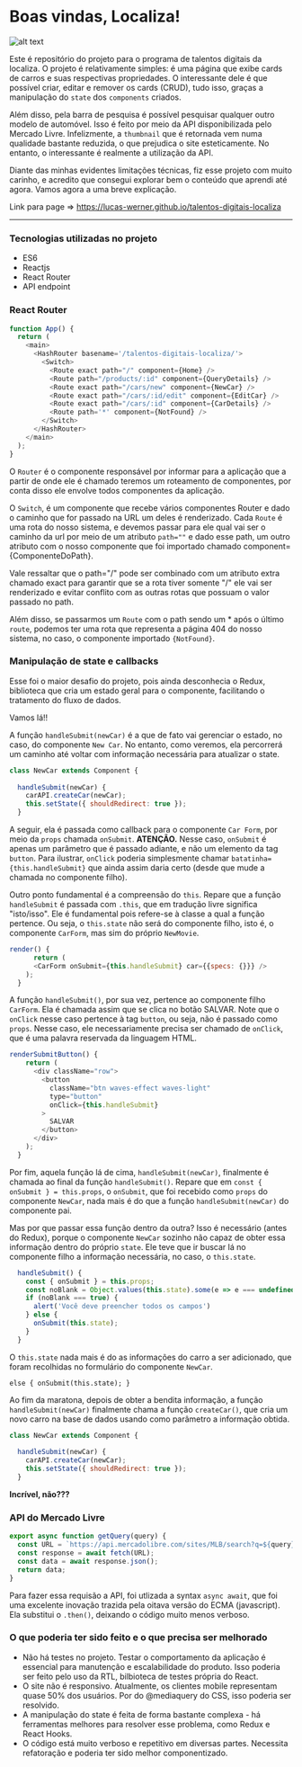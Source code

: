 # Boas vindas, Localiza!

![alt text](http://localiza.grupociadetalentos.com.br/img/banner-texto.png)

Este é repositório do projeto para o programa de talentos digitais da localiza. O projeto é relativamente simples: é uma página que exibe cards de carros e suas respectivas propriedades. O interessante dele é que possível criar, editar e remover os cards (CRUD), tudo isso, graças a manipulação do `state` dos `components` criados. 

Além disso, pela barra de pesquisa é possível pesquisar qualquer outro modelo de automóvel. Isso é feito por meio da API disponibilizada pelo Mercado Livre. Infelizmente, a `thumbnail` que é retornada vem numa qualidade bastante reduzida, o que prejudica o site esteticamente. No entanto, o interessante é realmente a utilização da API.

Diante das minhas evidentes limitações técnicas, fiz esse projeto com muito carinho, e acredito que consegui explorar bem o conteúdo que aprendi até agora. Vamos agora a uma breve explicação.

Link para page => https://lucas-werner.github.io/talentos-digitais-localiza

***

### Tecnologias utilizadas no projeto

* ES6
* Reactjs
* React Router
* API endpoint

### React Router

```javascript
function App() {
  return (
    <main>
      <HashRouter basename='/talentos-digitais-localiza/'>
        <Switch>
          <Route exact path="/" component={Home} />
          <Route path="/products/:id" component={QueryDetails} />
          <Route exact path="/cars/new" component={NewCar} />
          <Route exact path="/cars/:id/edit" component={EditCar} />
          <Route exact path="/cars/:id" component={CarDetails} />         
          <Route path='*' component={NotFound} />
        </Switch>
      </HashRouter>
    </main>
  );
}
```
O `Router` é o componente responsável por informar para a aplicação que a partir de onde ele é chamado teremos um roteamento de componentes, por conta disso ele envolve todos componentes da aplicação. 

O `Switch`, é um componente que recebe vários componentes Router e dado o caminho que for passado na URL um deles é renderizado. Cada `Route` é uma rota do nosso sistema, e devemos passar para ele qual vai ser o caminho da url por meio de um atributo `path=""` e dado esse path, um outro atributo com o nosso componente que foi importado chamado component={ComponenteDoPath}.

Vale ressaltar que o path="/" pode ser combinado com um atributo extra chamado exact para garantir que se a rota tiver somente "/" ele vai ser renderizado e evitar conflito com as outras rotas que possuam o valor passado no path.

Além disso, se passarmos um `Route` com o path sendo um * após o último `route`, podemos ter uma rota que representa a página 404 do nosso sistema, no caso, o componente importado `{NotFound}`.

### Manipulação de state e callbacks

Esse foi o maior desafio do projeto, pois ainda desconhecia o Redux, biblioteca que cria um estado geral para o componente, facilitando o tratamento do fluxo de dados.

Vamos lá!!

A função `handleSubmit(newCar)` é a que de fato vai gerenciar o estado, no caso, do componente `New Car`. No entanto, como veremos, ela percorrerá um caminho até voltar com informação necessária para atualizar o state.

```javascript 
class NewCar extends Component {
 
  handleSubmit(newCar) {
    carAPI.createCar(newCar);
    this.setState({ shouldRedirect: true });
  }

```
A seguir, ela é passada como callback para o componente `Car Form`, por meio da `props` chamada `onSubmit`. 
**ATENÇÃO.** 
Nesse caso, `onSubmit` é apenas um parâmetro que é passado adiante, e não um elemento da tag `button`. Para ilustrar, `onClick` poderia simplesmente chamar `batatinha={this.handleSubmit}` que ainda assim daria certo (desde que mude a chamada no componente filho).

Outro ponto fundamental é a compreensão do `this`. Repare que a função `handleSubmit` é passada com `.this`, que em tradução livre significa "isto/isso". Ele é fundamental pois refere-se à classe a qual a função pertence. Ou seja, o `this.state` não será do componente filho, isto é, o componente `CarForm`, mas sim do próprio `NewMovie`.

```javascript
render() {
      return (
      <CarForm onSubmit={this.handleSubmit} car={{specs: {}}} />
    );
  }
```

A função `handleSubmit()`, por sua vez, pertence ao componente filho `CarForm`. Ela é chamada assim que se clica no botão SALVAR.
Note que o `onClick` nesse caso pertence à tag `button`, ou seja, não é passado como `props`. Nesse caso, ele necessariamente precisa ser chamado de `onClick`, que é uma palavra reservada da linguagem HTML.


```javascript
renderSubmitButton() {
    return (
      <div className="row">
        <button
          className="btn waves-effect waves-light"
          type="button"
          onClick={this.handleSubmit}
        >
          SALVAR
        </button>
      </div>
    );
  }
```

Por fim, aquela função lá de cima, `handleSubmit(newCar)`, finalmente é chamada ao final da função `handleSubmit()`. Repare que em `const { onSubmit } = this.props`, o `onSubmit`, que foi recebido como `props` do componente `NewCar`, nada mais é do que a função `handleSubmit(newCar)` do componente pai. 

Mas por que passar essa função dentro da outra? Isso é necessário (antes do Redux), porque o componente `NewCar` sozinho não  capaz de obter essa informação dentro do próprio `state`. Ele teve que ir buscar lá no componente filho a informação necessária, no caso, o `this.state`.

```javascript
  handleSubmit() {    
    const { onSubmit } = this.props;
    const noBlank = Object.values(this.state).some(e => e === undefined || e === '')
    if (noBlank === true) {
      alert('Você deve preencher todos os campos')
    } else {
      onSubmit(this.state);
    }
  }
```

O `this.state` nada mais é do as informações do carro a ser adicionado, que foram recolhidas no formulário do componente `NewCar`.

`else {
      onSubmit(this.state);
    }`

 
Ao fim da maratona, depois de obter a bendita informação, a função `handleSubmit(newCar)` finalmente chama a função `createCar()`, que cria um novo carro na base de dados usando como parâmetro a informação obtida.

```javascript 
class NewCar extends Component {
 
  handleSubmit(newCar) {
    carAPI.createCar(newCar);
    this.setState({ shouldRedirect: true });
  }

```

**Incrível, não???**

### API do Mercado Livre

```javascript
export async function getQuery(query) {
  const URL = `https://api.mercadolibre.com/sites/MLB/search?q=${query}`;
  const response = await fetch(URL);
  const data = await response.json();
  return data;
}
```
Para fazer essa requisão a API, foi utlizada a syntax `async await`, que foi uma excelente inovação trazida pela oitava versão do ECMA (javascript). Ela substitui o `.then()`, deixando o código muito menos verboso.

### O que poderia ter sido feito e o que precisa ser melhorado

* Não há testes no projeto. Testar o comportamento da aplicação é essencial para manutenção e escalabilidade do produto. Isso poderia ser feito pelo uso da RTL, bilbioteca de testes própria do React.
* O site não é responsivo. Atualmente, os clientes mobile representam quase 50% dos usuários. Por do @mediaquery do CSS, isso poderia ser resolvido.
* A manipulação do state é feita de forma bastante complexa - há ferramentas melhores para resolver esse problema, como Redux e React Hooks. 
* O código está muito verboso e repetitivo em diversas partes. Necessita refatoração e poderia ter sido melhor componentizado.
